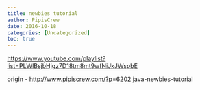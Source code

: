 ```yaml
---
title: newbies tutorial
author: PipisCrew
date: 2016-10-18
categories: [Uncategorized]
toc: true
---
```


https://www.youtube.com/playlist?list=PLWlBsjbHjgz7D18tm8mt9wfNiJkJWspbE

origin - http://www.pipiscrew.com/?p=6202 java-newbies-tutorial
